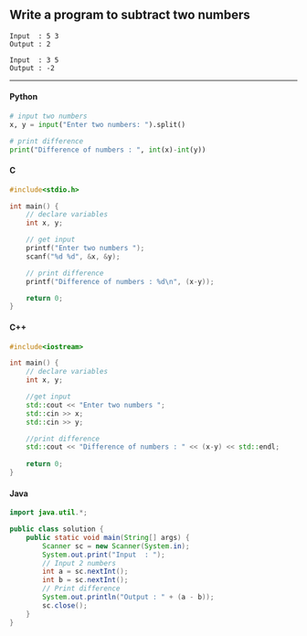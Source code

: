 ## Write a program to subtract two numbers

```
Input  : 5 3
Output : 2
```
```
Input  : 3 5
Output : -2
```

---

<CodeBlock slots="heading, code" repeat="4" languages="Python, C, C++, Java" />

#### Python

```python
# input two numbers
x, y = input("Enter two numbers: ").split()

# print difference
print("Difference of numbers : ", int(x)-int(y))
```

#### C

```c
#include<stdio.h>

int main() {
    // declare variables
    int x, y;

    // get input
    printf("Enter two numbers ");
    scanf("%d %d", &x, &y);

    // print difference
    printf("Difference of numbers : %d\n", (x-y));

    return 0;
}
```

#### C++

```cpp
#include<iostream>

int main() {
    // declare variables
    int x, y;

    //get input
    std::cout << "Enter two numbers ";
    std::cin >> x;
    std::cin >> y;

    //print difference
    std::cout << "Difference of numbers : " << (x-y) << std::endl;
    
    return 0;
}
```

#### Java

```java
import java.util.*;

public class solution {
    public static void main(String[] args) {
        Scanner sc = new Scanner(System.in);
        System.out.print("Input  : ");
        // Input 2 numbers
        int a = sc.nextInt();
        int b = sc.nextInt();
        // Print difference
        System.out.println("Output : " + (a - b));
        sc.close();
    }
}
```
